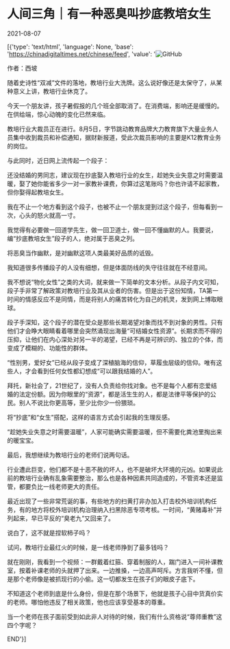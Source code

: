 # 人间三角｜有一种恶臭叫抄底教培女生

2021-08-07

[{'type': 'text/html', 'language': None, 'base': 'https://chinadigitaltimes.net/chinese/feed', 'value': '![GitHub](https://chinadigitaltimes.net/chinese/files/2021/08/image-1628333385551.png)

作者：西坡

随着史诗性“双减”文件的落地，教培行业大洗牌。这么说好像还是太保守了，从某种意义上讲，教培行业休克了。

今天一个朋友讲，孩子暑假报的几个班全部取消了。在消费端，影响还是缓慢的。在供给端，惊心动魄的变化已然来临。

教培行业大裁员正在进行。8月5日，字节跳动教育品牌大力教育旗下大量业务人员集中收到裁员和补偿通知，据财新报道，受此次裁员影响的主要是K12教育业务的岗位。

与此同时，近日网上流传起一个段子：



还没结婚的男同志，建议现在抄底娶入教培行业的女生，趁她失业失意之时需要温暖，娶了她你能省多少一对一家教补课费，你算过这笔账吗？你也许请不起家教，但你娶得起教培女生。



我在不止一个地方看到这个段子，也被不止一个朋友提到过这个段子，但每看到一次，心头的怒火就高一寸。

我觉得有必要做一回道学先生，做一回卫道士，做一回不懂幽默的人。我要说，编“抄底教培女生”段子的人，绝对属于恶臭之列。

将恶臭当作幽默，是对幽默这项人类最美好品质的诋毁。

我知道很多传播段子的人没有细想，但是体面防线的失守往往就在不经意间。

我不想说“物化女性”之类的大词，就来做一下简单的文本分析。从段子内文可知，段子手非常了解政策对教培行业及其从业者的伤害。但是出于这份知情，TA第一时间的情感反应不是同情，而是将别人的痛苦转化为自己的机灵，发到网上博取眼球。

段子手深知，这个段子的潜在受众是那些长期渴望对象而找不到对象的男性。只有他们才会睁大眼睛看着哪里会突然涌现出海量“可结婚女性资源”。长期求而不得的压抑，让他们在内心深处对另一半的渴望，已经不再是可辨识的、独立的个体，而变成了模糊的、功能性的群体。

“性别男，爱好女”已经从段子变成了深植脑海的信仰，草履虫层级的信仰。唯有这些人，才会看到任何女性都幻想成“可以跟我结婚的人”。

拜托，新社会了，21世纪了，没有人负责给你找对象。也不是每个人都有恋爱结婚的法定份额。因为你眼里的“资源”，都是活生生的人，都是法律平等保护的公民。别人不说比你更高等，至少比你少一份猥琐。

将“抄底”和“女生”搭配，这样的语言方式会引起我的生理反感。

“趁她失业失意之时需要温暖”，人家可能确实需要温暖，但不需要化粪池里掏出来的暖宝宝。

最后，我想继续为教培行业的老师们说两句话。

行业遭此巨变，他们都不是十恶不赦的坏人，也不是破坏大环境的元凶。如果说此前的教培行业确有乱象需要整治，那么也是各种因素共同造成的，不管资本还是监管，都要负比一线老师更大的责任。

最近出现了一些非常荒诞的事，有些地方的扫黄打非办加入打击校外培训机构任务，有的地方将校外培训机构治理纳入扫黑除恶专项考核。一时间，“黄赌毒补”并列起来，早已平反的“臭老九”又回来了。

说白了，这不就是捏软柿子吗？

试问，教培行业最红火的时候，是一线老师挣到了最多钱吗？

就在刚刚，我看到一个视频：一群戴着红箍、穿着制服的人，踹门进入一间补课教室，按着补课老师的头就押了出来。一边推搡，一边高声呵斥。方言我听不懂，但是那个老师像是被抓现行的小偷。这一切都发生在孩子们的眼皮子底下。

不知道这个老师到底是什么身份，但是在那个场景下，他就是孩子心目中货真价实的老师。哪怕他违反了相关政策，他也应该享受基本的尊重。

当一个老师在孩子面前受到如此非人对待的时候，我们有什么资格说“尊师重教”这四个字呢？

END'}]